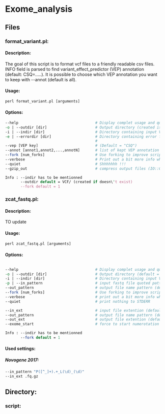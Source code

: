 # Exome_analysis

## Files

### format_variant.pl: 

#### Description:

The goal of this script is to format vcf files to a friendly readable csv files.
INFO field is parsed to find variant_effect_predictor (VEP) annotation (default: CSQ=.....).
It is possible to choose which VEP annotation you want to keep with --annot (default is all).

#### Usage:

```perl    
perl format_variant.pl [arguments]
```
#### Options:

```perl
--help                                   # Display complet usage and quit 
-o | --outdir [dir]                      # Output directory (created is doesn't exist)
-i | --indir [dir]                       # Directory containing input VCF files 
-e | --errordir [dir]                    # Directory containing error files (default = outdir/error, 
                                         #                                  created is doesn't exist)
--vep [VEP key]                          # (Default = "CSQ")
--annot [annot1,annot2,...,annotN]       # list of kept VEP annotation (default = all) 
--fork [num_forks]                       # Use forking to improve script runtime (default = 1)
--verbose                                # Print out a bit more info while running
--quiet                                  # Shhhhhhh !!!
--gzip_out                               # compress output files (IO::Compress::Gzip must be installed)

Info : --indir has to be mentionned
       --outdir default = VCF/ (created if doesn\'t exist)
       --fork default = 1
```



### zcat_fastq.pl: 


#### Description:

TO update

#### Usage:

```perl    
perl zcat_fastq.pl [arguments]
```

#### Options: 

```perl

--help                                   # Display complet usage and quit 
-o | --outdir [dir]                      # Output directory (default = fastq)
-i | --indir [dir]                       # Directory containing input VCF files 
-p | --in_pattern                        # input fastq file quoted pattern regexp  (name/lane/strand must be saved)
--out_pattern                            # output file name pattern (default = grex)
--fork [num_forks]                       # Use forking to improve script runtime (default = 1)
--verbose                                # print out a bit more info while running
--quiet                                  # print nothing to STDERR

--in_ext                                 # input file extention (default = .fastq.gz) 
--out_pattern                            # output file name pattern (default = grex)
--out_ext                                # output file extention (default = .fastq.gz) 
--exome_start                            # force to start numerotation at this stage

Info : --indir has to be mentionned
       --fork default = 1
```

#### Used settings:


##### Novogene 2017:

```bash
--in_pattern "P([^_]+).+_L(\d)_(\d)" 
--in_ext .fq.gz
```


## Directory:

### script:
